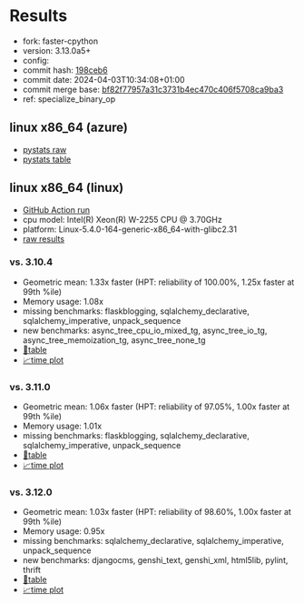 # Results

- fork: faster-cpython
- version: 3.13.0a5+
- config: 
- commit hash: [198ceb6](https://github.com/faster%2dcpython/cpython/commit/198ceb6)
- commit date: 2024-04-03T10:34:08+01:00
- commit merge base: [bf82f77957a31c3731b4ec470c406f5708ca9ba3](https://github.com/faster%2dcpython/cpython/commit/bf82f77957a31c3731b4ec470c406f5708ca9ba3)
- ref: specialize_binary_op

## linux x86_64 (azure)

- [pystats raw](bm-20240403-azure-x86_64-faster%252dcpython-specialize_binary_op-3.13.0a5%2B-198ceb6-pystats.json)
- [pystats table](bm-20240403-azure-x86_64-faster%252dcpython-specialize_binary_op-3.13.0a5%2B-198ceb6-pystats.md)

## linux x86_64 (linux)

- [GitHub Action run](https://github.com/faster-cpython/benchmarking/actions/runs/8536600011)
- cpu model: Intel(R) Xeon(R) W-2255 CPU @ 3.70GHz
- platform: Linux-5.4.0-164-generic-x86_64-with-glibc2.31
- [raw results](bm-20240403-linux-x86_64-faster%252dcpython-specialize_binary_op-3.13.0a5%2B-198ceb6.json)

### vs. 3.10.4

- Geometric mean: 1.33x faster (HPT: reliability of 100.00%, 1.25x faster at 99th %ile)
- Memory usage: 1.08x
- missing benchmarks: flaskblogging, sqlalchemy_declarative, sqlalchemy_imperative, unpack_sequence
- new benchmarks: async_tree_cpu_io_mixed_tg, async_tree_io_tg, async_tree_memoization_tg, async_tree_none_tg
- [📄table](bm-20240403-linux-x86_64-faster%252dcpython-specialize_binary_op-3.13.0a5%2B-198ceb6-vs-3.10.4.md)
- [📈time plot](bm-20240403-linux-x86_64-faster%252dcpython-specialize_binary_op-3.13.0a5%2B-198ceb6-vs-3.10.4.png)

### vs. 3.11.0

- Geometric mean: 1.06x faster (HPT: reliability of 97.05%, 1.00x faster at 99th %ile)
- Memory usage: 1.01x
- missing benchmarks: flaskblogging, sqlalchemy_declarative, sqlalchemy_imperative, unpack_sequence
- [📄table](bm-20240403-linux-x86_64-faster%252dcpython-specialize_binary_op-3.13.0a5%2B-198ceb6-vs-3.11.0.md)
- [📈time plot](bm-20240403-linux-x86_64-faster%252dcpython-specialize_binary_op-3.13.0a5%2B-198ceb6-vs-3.11.0.png)

### vs. 3.12.0

- Geometric mean: 1.03x faster (HPT: reliability of 98.60%, 1.00x faster at 99th %ile)
- Memory usage: 0.95x
- missing benchmarks: sqlalchemy_declarative, sqlalchemy_imperative, unpack_sequence
- new benchmarks: djangocms, genshi_text, genshi_xml, html5lib, pylint, thrift
- [📄table](bm-20240403-linux-x86_64-faster%252dcpython-specialize_binary_op-3.13.0a5%2B-198ceb6-vs-3.12.0.md)
- [📈time plot](bm-20240403-linux-x86_64-faster%252dcpython-specialize_binary_op-3.13.0a5%2B-198ceb6-vs-3.12.0.png)

